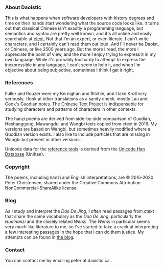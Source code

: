 ### About Daoistic

This is what happens
when software developers
with history degrees
and time on their hands
start wondering
what the source code looks like.
It turns out that classical Chinese
isn't exactly a programming language,
but semantics and syntax
are pretty well known,
and it's all online
and easily searchable
at [ctext](https://ctext.org).
Not that I'm an expert,
or even literate.
I can't write characters,
and I certainly can't read them out loud.
And I'll never be Daoist,
or Chinese,
or live 2500 years ago.
But the more I read,
the more I appreciate the point of view,
and the more I enjoy
trying to express it
in my own language.
While it's probably foolhardy
to attempt to express the inexpressible
in any language,
I can't seem to help it,
and when I'm objective about being subjective,
sometimes I think I get it right.

### References

Fuller and Rouzer were my Kernighan and Ritchie,
and I take Kroll very seriously.
I look at other translations
as a sanity check,
mostly Lau and Cook's Guodian notes.
The [Chinese Text Project](https://ctext.org)
is indispensable
for studying characters
and patterns of characters
in other contexts.

The hanzi poems are derived from
side-by-side comparison
of Guodian,
Heshanggong,
Mawangdui
and Wangbi
texts
copied from ctext
in 2016.
My versions are based on Wangbi,
but sometimes heavily modified
where a Guodian version exists.
I also like to include particles
that are missing in Wangbi
but present in other versions.

Unicode data for the
[reference tools](https://daoistic.ca/unihan/dump)
is derived from the
[Unicode Han Database](https://www.unicode.org/reports/tr38/) (Unihan).

### Copyright

The poems,
including hanzi and English interpretations,
are © 2016-2020 Peter Christensen,
shared under the
Creative Commons Attribution-NonCommercial-ShareAlike license.

### Blog

As I study and interpret the _Dao De Jing_,
I often read passages from ctext
that share the same vocabulary as the _Dao De Jing_,
particularly the _Huainanzi_
and the closely related _Wenzi_.
The _Wenzi_ in particular seems
very much like literature to me,
so I've started to take a crack at interpreting a few
interesting passages
in the hope that I can do them justice.
My attempts can be found in
[the blog](/blog "Blogging the unbloggable").

### Contact

You can contact me by emailing peter at daoistic.ca.
